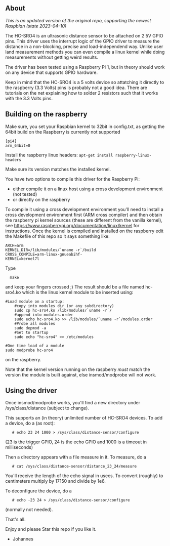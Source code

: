 About
-----

*This is an updated version of the original repo, supporting the newest Raspbian (state 2023-04-10)*

The HC-SRO4 is an ultrasonic distance sensor to be attached on 2 5V GPIO pins. 
This driver uses the interrupt logic of the GPIO driver to measure the 
distance in a non-blocking, precise and load-independend way. Unlike 
user land measurement methods you can even compile a linux kernel 
while doing measurements without getting weird results.

The driver has been tested using a Raspberry Pi 1, but in theory should
work on any device that supports GPIO hardware. 

Keep in mind that the HC-SRO4 is a 5 volts device so attatching it directly
to the raspberry (3.3 Volts) pins is probably not a good idea. There
are tutorials on the net explaining how to solder 2 resistors such that
it works with the 3.3 Volts pins.



Building on the raspberry
--------
Make sure, you set your Raspbian kernel to 32bit in config.txt, as getting the 64bit build on the Raspberry is currently not supported

```
[pi4]
arm_64bit=0
```

Install the raspberry linux headers:
```apt-get install raspberry-linux-headers```

Make sure its version matches the installed kernel.

You have two options to compile this driver for the Raspberry Pi:

- either compile it on a linux host using a cross development environment
   (not tested)
- or directly on the raspberry

To compile it using a cross development environment you'll need to install
a cross development environment first (ARM cross compiler) and then obtain
the raspberry pi kernel sources (these are different from the vanilla 
kernel), see https://www.raspberrypi.org/documentation/linux/kernel
for instructions. Once the kernel is compiled and installed on the 
raspberry edit the Makefile of this repo so it says something like:

```
ARCH=arm
KERNEL_DIR=/lib/modules/`uname -r`/build
CROSS_COMPILE=arm-linux-gnueabihf-
KERNEL=kernel7l
```

Type 

```
  make 
```

and keep your fingers crossed ;) The result should be a file named hc-sro4.ko
which is the linux kernel module to be inserted using:

```
#Load module on a startup:
	#copy into modules dir (or any subdirectory) 
	sudo cp hc-sro4.ko /lib/modules/`uname -r`/
	#append into modules.order
	sudo echo hc-sro4.ko >> /lib/modules/`uname -r`/modules.order 
	#Probe all modules
	sudo depmod -a
	#Set to startup
	sudo echo "hc-sro4" >> /etc/modules 

#One time load of a module
sudo modprobe hc-sro4
```

on the raspberry. 

Note that the kernel version running on the raspberry *must* match the 
version the module is built against, else insmod/modprobe will not work.


Using the driver
----------------

Once insmod/modprobe works, you'll find a new directory under /sys/class/distance
(subject to change).

This supports an (in theory) unlimited number of HC-SRO4 devices.
To add a device, do a (as root):

```
   # echo 23 24 1000 > /sys/class/distance-sensor/configure
```

(23 is the trigger GPIO, 24 is the echo GPIO and 1000 is a timeout in
milliseconds)

Then a directory appears with a file measure in it. To measure, do a

```
   # cat /sys/class/distance-sensor/distance_23_24/measure
```

You'll receive the length of the echo signal in usecs. To convert (roughly)
to centimeters multiply by 17150 and divide by 1e6.

To deconfigure the device, do a

```
   # echo -23 24 > /sys/class/distance-sensor/configure
```

(normally not needed).

That's all.

Enjoy and please Star this repo if you like it.

- Johannes



